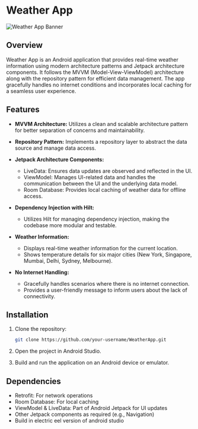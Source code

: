 # Weather App

![Weather App Banner](app_banner.png)

## Overview

Weather App is an Android application that provides real-time weather information using modern architecture patterns and Jetpack architecture components. It follows the MVVM (Model-View-ViewModel) architecture along with the repository pattern for efficient data management. The app gracefully handles no internet conditions and incorporates local caching for a seamless user experience.

## Features

- **MVVM Architecture:** Utilizes a clean and scalable architecture pattern for better separation of concerns and maintainability.

- **Repository Pattern:** Implements a repository layer to abstract the data source and manage data access.

- **Jetpack Architecture Components:**
  - LiveData: Ensures data updates are observed and reflected in the UI.
  - ViewModel: Manages UI-related data and handles the communication between the UI and the underlying data model.
  - Room Database: Provides local caching of weather data for offline access.

- **Dependency Injection with Hilt:**
  - Utilizes Hilt for managing dependency injection, making the codebase more modular and testable.

- **Weather Information:**
  - Displays real-time weather information for the current location.
  - Shows temperature details for six major cities (New York, Singapore, Mumbai, Delhi, Sydney, Melbourne).

- **No Internet Handling:**
  - Gracefully handles scenarios where there is no internet connection.
  - Provides a user-friendly message to inform users about the lack of connectivity.


## Installation

1. Clone the repository:

    ```bash
    git clone https://github.com/your-username/WeatherApp.git
    ```

2. Open the project in Android Studio.

3. Build and run the application on an Android device or emulator.

## Dependencies

- Retrofit: For network operations
- Room Database: For local caching
- ViewModel & LiveData: Part of Android Jetpack for UI updates
- Other Jetpack components as required (e.g., Navigation)
- Build in electric eel version of android studio
